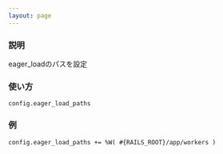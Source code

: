 ```yaml
---
layout: page
---
```


### 説明

eager_loadのパスを設定

### 使い方

    config.eager_load_paths

### 例

    config.eager_load_paths += %W( #{RAILS_ROOT}/app/workers )
